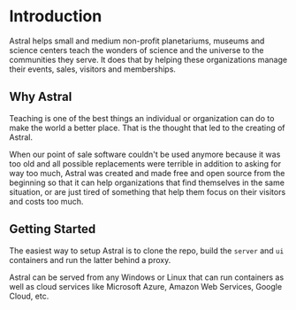 # Introduction

Astral helps small and medium non-profit planetariums, museums and science centers teach the wonders of science and the universe to the communities they serve. It does that by helping these organizations manage their events, sales, visitors and memberships.

## Why Astral

Teaching is one of the best things an individual or organization can do to make the world a better place. That is the thought that led to the creating of Astral.

When our point of sale software couldn't be used anymore because it was too old and all possible replacements were terrible in addition to asking for way too much, Astral was created and made free and open source from the beginning so that it can help organizations that find themselves in the same situation, or are just tired of something that help them focus on their visitors and costs too much.

## Getting Started

The easiest way to setup Astral is to clone the repo, build the `server` and `ui` containers and run the latter behind a proxy.

Astral can be served from any Windows or Linux that can run containers as well as cloud services like Microsoft Azure, Amazon Web Services, Google Cloud, etc.
